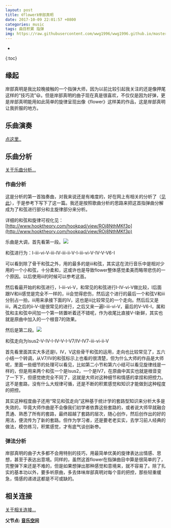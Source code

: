 ```yaml
---
layout: post
title: 《flower》岸部真明
date: 2017-10-09 22:01:57 +0800
categories: music
tags: 曲目积累 指弹 
img: https://raw.githubusercontent.com/wwg1996/wwg1996.github.io/master/images/abzm.jpg
---
```

* 
{:toc}
## 缘起

岸部真明是我比较晚接触的一个指弹大师，因为以前比较引起我关注的还是像押尾这样的“技巧流”😃。但是岸部真明的曲子现在真是很喜欢，不仅仅是因为好弹，更是岸部真明能用如此简单的旋律呈现出像《flower》这样美的作品，这是岸部真明让我折服的地方。

## 乐曲演奏

[点这里..](http://v.youku.com/v_show/id_XMjk5MjMxNjQ5Ng==.html?spm=a2hzp.8244740.0.0)

## 乐曲分析

[关于乐曲分析...](https://wwg1996.github.io/music/2017/10/09/yqfx.html)

### 作曲分析

这是分析的第一首独奏曲，对我来说还是有难度的，好在网上有相关的分析了（[见此](http://www.fingerstyle.cc/forum.php?mod=viewthread&tid=12741)），于是参考下写下了这一篇。我还是按照歌曲分析的思路来把这首指弹曲分解成为了和弦进行部分和主旋律部分来分析。

详细的和弦和旋律可视化见：[http://www.hooktheory.com/hookpad/view/ROj8NthMKf3p](http://www.hooktheory.com/hookpad/view/ROj8NthMKf3p)

乐曲是大调，首先看第一段。![](https://raw.githubusercontent.com/wwg1996/wwg1996.github.io/master/images/2017/09/s.png)

和弦进行为：I-iii-vi-V-iii-IV-iii-ii-V-I-iii-vi-V-IV-V-V6-I

可以看到除了骨干和弦之外，用的最多的是iii和弦，其实这在流行音乐中是相对少用的一个小和弦，十分柔和，这或许也是导致flower整体感觉柔美而略带悲伤的一个原因。以后使用iii的时候可以参考这首。

然后看最开始的和弦进行，I-iii-vi-V，和常见的和弦进行I-IV-vi-V做比较，I后面跟IV和iii感觉是完全不一样的，iii会觉得悲伤，然后这个进行的最后一个和弦V和iii分别占一拍，iii用来承接下面的IV，这也是iii比较常见的一个走向。然后后又是iii，再之后的ii-V-I是很常见的进行，之后又来一遍I-iii-vi-V，最后的V-V6-I，属和弦和主和弦中间加一个第一转置听着还不错呢，作为收尾比直接V-I新鲜，其实也就是原曲中加入的一个根音7的效果。

然后是第二段。![](https://raw.githubusercontent.com/wwg1996/wwg1996.github.io/master/images/2017/09/sss.png)

和弦走向为Isus2-V-IV-I-IV-V-I-V7/IV-IV7-iii-vi-ii-V

首先看里面其实大多还是I，IV，V这些骨干和弦的运用，走向也比较常见了，五六小结一个转调，从V7/IV的和弦标示上也看的很清楚，但为什么大师的作品是大师呢，里面一些细节的处理可以看见，比如第二小节和第六小结可以看见旋律线是一样的，但是用来两个和弦一个是Isus2，一个是IV7，在原曲中其实也就是根音变了一下下，但感觉绝完全不同了，这就是大师对这种细节和情感的拿捏和把控力。这不是套路，没有什么大规律可循，还是不断的积累感觉和知识才能做到这种程度的把控。

其实这种程度曲子还用“常见和弦走向”这种基于统计学的套路型知识来分析大多是失效的，毕竟大师作曲是不会像我们初学者依靠这些套路的，或者说大师早就融合贯通、熟悉了所有的套路，最终超越了套路的层次，随心创作，然后创作出的好的用法，便流传为了新的套路。但作为学习者，还是要老老实实，去学习前人经典的做法，模仿练习，积累感觉，才有底气谈创新😎。

### 弹法分析

岸部真明的曲子大多都不会用特别的技巧，用最简单优美的旋律表达出情感、思想，甚至于表达出意境。同样的，虽然这首flower在指弹曲目中算是很简单的了，完整弹下来还是不难的，但是如果想弹出那种感觉和意境来，就不容易了。除了扎实的基本功以外，要多听原曲，多去体味岸部真明对每个音的把控，那些轻重缓急，情感的递进这都是不可或缺的。

## 相关连接

[关于相关连接…](https://wwg1996.github.io/pkm/2017/10/09/wzdjg.html) 

**父节点: [音乐空间](https://wwg1996.github.io/category/music.html)**